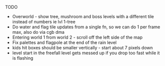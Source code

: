 TODO 

* Overworld - show tree, mushroom and boss levels with a different tile instead of numbers ie lvl 1-tree
* Do water and flag tile updates from a single fn, so we can do 1 per frame max, also do via cgb dma
* Entering world 1 from world 2 - scroll off the left side of the map
* Fix palettes and flagpole at the end of the rain level
* kids hit boxes should be smaller vertically - start about 7 pixels down
* level start in the freefall level gets messed up if you drop too fast while it is flashing